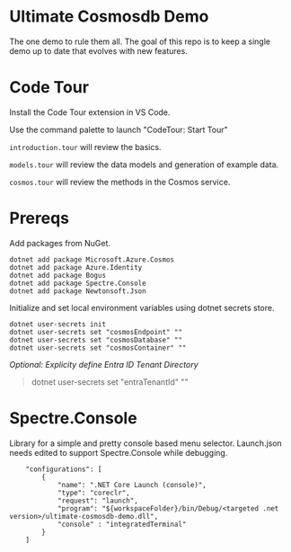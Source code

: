 # Ultimate Cosmosdb Demo
The one demo to rule them all. The goal of this repo is to keep a single demo up to date that evolves with new features.

# Code Tour
Install the Code Tour extension in VS Code.

Use the command palette to launch "CodeTour: Start Tour"

`introduction.tour` will review the basics.

`models.tour` will review the data models and generation of example data.

`cosmos.tour` will review the methods in the Cosmos service.

# Prereqs
Add packages from NuGet.
```
dotnet add package Microsoft.Azure.Cosmos
dotnet add package Azure.Identity
dotnet add package Bogus
dotnet add package Spectre.Console
dotnet add package Newtonsoft.Json
```
Initialize and set local environment variables using dotnet secrets store.
```
dotnet user-secrets init
dotnet user-secrets set "cosmosEndpoint" ""
dotnet user-secrets set "cosmosDatabase" ""
dotnet user-secrets set "cosmosContainer" ""
```

*Optional: Explicity define Entra ID Tenant Directory*

>dotnet user-secrets set "entraTenantId" ""

# Spectre.Console
Library for a simple and pretty console based menu selector.
Launch.json needs edited to support Spectre.Console while debugging.

```
    "configurations": [
        {
            "name": ".NET Core Launch (console)",
            "type": "coreclr",
            "request": "launch",
            "program": "${workspaceFolder}/bin/Debug/<targeted .net version>/ultimate-cosmosdb-demo.dll",
            "console" : "integratedTerminal"
        }
    ]
```